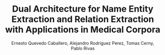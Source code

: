 ---
paperId: 7
author: Ernesto Quevedo Caballero, Alejandro Rodriguez Perez, Tomas Cerny, Pablo Rivas
publicationauthor: Quevedo Caballero, E. et al.
title: Dual Architecture for Name Entity Extraction and Relation Extraction with Applications in Medical Corpora
pdf: --
poster: 
alt: --
type: 
topic: 
subtopic: 
link: 
conference: naacl
year: 2022
tags: naacl-2022
location: Seattle, Washington
---